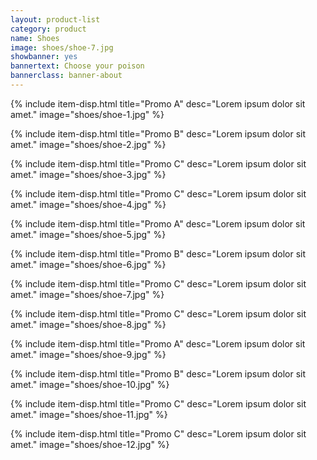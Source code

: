```yaml
---
layout: product-list
category: product
name: Shoes
image: shoes/shoe-7.jpg
showbanner: yes
bannertext: Choose your poison
bannerclass: banner-about
---
```


{% include item-disp.html title="Promo A" desc="Lorem ipsum dolor sit amet." image="shoes/shoe-1.jpg" %}

{% include item-disp.html title="Promo B" desc="Lorem ipsum dolor sit amet." image="shoes/shoe-2.jpg" %}

{% include item-disp.html title="Promo C" desc="Lorem ipsum dolor sit amet." image="shoes/shoe-3.jpg" %}

{% include item-disp.html title="Promo C" desc="Lorem ipsum dolor sit amet." image="shoes/shoe-4.jpg" %}

{% include item-disp.html title="Promo A" desc="Lorem ipsum dolor sit amet." image="shoes/shoe-5.jpg" %}

{% include item-disp.html title="Promo B" desc="Lorem ipsum dolor sit amet." image="shoes/shoe-6.jpg" %}

{% include item-disp.html title="Promo C" desc="Lorem ipsum dolor sit amet." image="shoes/shoe-7.jpg" %}

{% include item-disp.html title="Promo C" desc="Lorem ipsum dolor sit amet." image="shoes/shoe-8.jpg" %}

{% include item-disp.html title="Promo A" desc="Lorem ipsum dolor sit amet." image="shoes/shoe-9.jpg" %}

{% include item-disp.html title="Promo B" desc="Lorem ipsum dolor sit amet." image="shoes/shoe-10.jpg" %}

{% include item-disp.html title="Promo C" desc="Lorem ipsum dolor sit amet." image="shoes/shoe-11.jpg" %}

{% include item-disp.html title="Promo C" desc="Lorem ipsum dolor sit amet." image="shoes/shoe-12.jpg" %}
